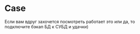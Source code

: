 # Case
Если вам вдруг захочется посмотреть работает это или да, то подключите бэкап БД к СУБД и удачки)
